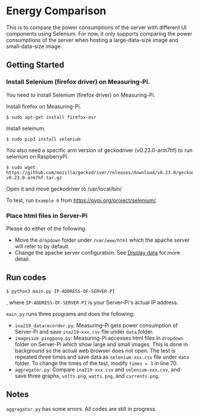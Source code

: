 # Energy Comparison
This is to compare the power consumptions of the server with different UI components using Selenium. For now, it only supports comparing the power consumptions of the server when hosting a large-data-size image and small-data-size image.

## Getting Started
### Install Selenium (firefox driver) on Measuring-Pi.
You need to install Selenium (firefox driver) on Measuring-Pi.

Install firefox on Measuring-Pi.

```
$ sudo apt-get install firefox-esr
```

Install seleinum.

```
$ sudo pip3 install selenium
```

You also need a specific arm version of geckodriver (v0.23.0-arm7hf) to run selenium on RaspberryPi.

```
$ sudo wget https://github.com/mozilla/geckodriver/releases/download/v0.23.0/geckodriver-v0.23.0-arm7hf.tar.gz
```

Open it and move geckodriver to /usr/local/bin/

To test, run `Example 0` from https://pypi.org/project/selenium/.

### Place html files in Server-Pi
Please do either of the following.
- Move the `dropdown` folder under `/var/www/html` which the apache server will refer to by default.
- Change the apache server configuration. See [Display data](https://github.com/IDMNYU/solarserver/tree/master/charge_controller_data_tracer#display-data) for more detail.

## Run codes
```
$ python3 main.py IP-ADDRESS-OF-SERVER-PI
```

, where `IP-ADDRESS-OF-SERVER-PI` is your Server-Pi's actual IP address.


`main.py` runs three programs and does the following:
- `ina219_datarecorder.py`: Measuring-Pi gets power consumption of Server-Pi and save `ina219-xxx.csv` file under `data` folder.
- `imagesize_pingpong.py`: Measuring-Pi accesses html files in `dropdown` folder on Server-Pi which show large and small images. This is done in background so the actual web browser does not open. The test is repeated three times and save data as `selenium-xxx.csv` file under `data` folder. To change the times of the test, modify `times = 3` in line 70.
- `aggregator.py`: Compare `ina219-xxx.csv` and `selenium-xxx.csv`, and save three graphs, `volts.png`, `watts.png`, and `currents.png`.

## Notes
`aggregator.py` has some errors. All codes are still in progress.